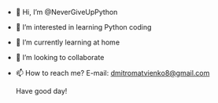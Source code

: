 - 👋 Hi, I’m @NeverGiveUpPython
- 👀 I’m interested in learning Python coding
- 🌱 I’m currently learning at home
- 💞️ I’m looking to collaborate
- 📫 How to reach me? E-mail: dmitromatvienko8@gmail.com

  Have good day!

<!---
NeverGiveUpPython/NeverGiveUpPython is a ✨ special ✨ repository because its `README.md` (this file) appears on your GitHub profile.
You can click the Preview link to take a look at your changes.
--->
